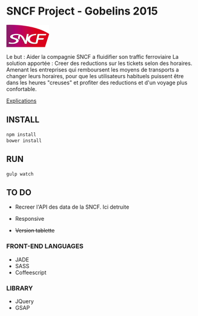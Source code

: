 [logo]: https://github.com/AntoineCharbonnier/SNCF-gobelins/blob/master/app/img/SNCF-logo.png

# SNCF Project - Gobelins 2015

![alt text][logo]

Le but : Aider la compagnie SNCF a fluidifier son traffic ferroviaire
La solution apportée : Creer des reductions sur les tickets selon des horaires. 
Amenant les entreprises qui remboursent les moyens de transports a changer leurs horaires,
pour que les utilisateurs habituels puissent être dans les heures "creuses" et profiter des reductions et d'un voyage plus confortable.

[Explications](https://github.com/AntoineCharbonnier/SNCF-gobelins/blob/master/ressources/explanations.pdf)

## INSTALL

```shell
npm install
bower install
```

## RUN

```shell
gulp watch
```

## TO DO 

  * Recreer l'API des data de la SNCF. Ici detruite

  * Responsive

  * ~~Version tablette~~


### FRONT-END LANGUAGES

  * JADE
  * SASS
  * Coffeescript 


### LIBRARY
  * JQuery
  * GSAP
